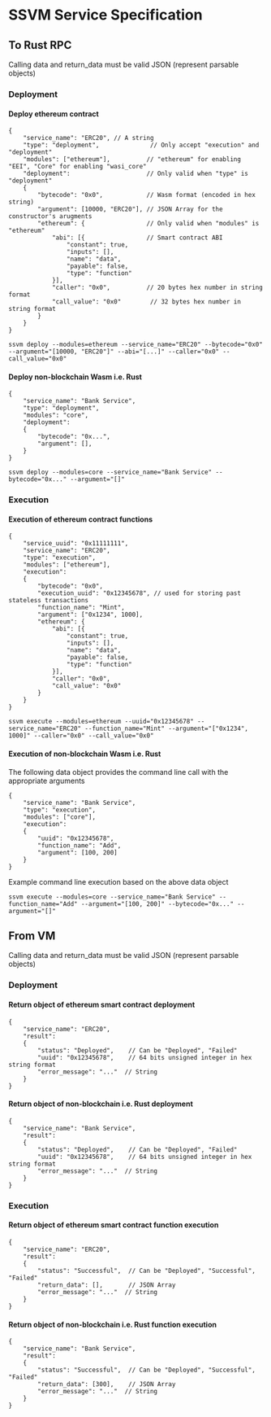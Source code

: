 # SSVM Service Specification

## To Rust RPC
Calling data and return_data must be valid JSON (represent parsable objects)

### Deployment

#### Deploy ethereum contract
```
{
    "service_name": "ERC20", // A string
    "type": "deployment",              // Only accept "execution" and "deployment"
    "modules": ["ethereum"],          // "ethereum" for enabling "EEI", "Core" for enabling "wasi_core"
    "deployment":                     // Only valid when "type" is "deployment" 
    {
        "bytecode": "0x0",            // Wasm format (encoded in hex string)
        "argument": [10000, "ERC20"], // JSON Array for the constructor's arugments
        "ethereum": {                 // Only valid when "modules" is "ethereum"
            "abi": [{                 // Smart contract ABI
                "constant": true,
                "inputs": [],
                "name": "data",
                "payable": false,
                "type": "function"
            }],
            "caller": "0x0",          // 20 bytes hex number in string format
            "call_value": "0x0"        // 32 bytes hex number in string format
        }
    }
}
```

```
ssvm deploy --modules=ethereum --service_name="ERC20" --bytecode="0x0" --argument="[10000, "ERC20"]" --abi="[...]" --caller="0x0" --call_value="0x0"
```

#### Deploy non-blockchain Wasm i.e. Rust
```
{
    "service_name": "Bank Service",
    "type": "deployment",
    "modules": "core",
    "deployment":
    {
        "bytecode": "0x...",
        "argument": [],
    }
}
```

```
ssvm deploy --modules=core --service_name="Bank Service" --bytecode="0x..." --argument="[]"
```

### Execution

#### Execution of ethereum contract functions
```
{
    "service_uuid": "0x11111111",
    "service_name": "ERC20",
    "type": "execution",
    "modules": ["ethereum"],
    "execution":
    {
        "bytecode": "0x0", 
        "execution_uuid": "0x12345678", // used for storing past stateless transactions
        "function_name": "Mint",
        "argument": ["0x1234", 1000],
        "ethereum": {
            "abi": [{
                "constant": true,
                "inputs": [],
                "name": "data",
                "payable": false,
                "type": "function"
            }],
            "caller": "0x0",
            "call_value": "0x0"
        }
    }
}
```

```
ssvm execute --modules=ethereum --uuid="0x12345678" --service_name="ERC20" --function_name="Mint" --argument="["0x1234", 1000]" --caller="0x0" --call_value="0x0"
```
#### Execution of non-blockchain Wasm i.e. Rust

The following data object provides the command line call with the appropriate arguments

```
{
    "service_name": "Bank Service",
    "type": "execution",
    "modules": ["core"],
    "execution":
    {
        "uuid": "0x12345678",
        "function_name": "Add",
        "argument": [100, 200]
    }
}
```
Example command line execution based on the above data object
```
ssvm execute --modules=core --service_name="Bank Service" --function_name="Add" --argument="[100, 200]" --bytecode="0x..." --argument="[]"
```


## From VM
Calling data and return_data must be valid JSON (represent parsable objects)

### Deployment

#### Return object of ethereum smart contract deployment
```
{
    "service_name": "ERC20",
    "result":
    {
        "status": "Deployed",    // Can be "Deployed", "Failed"
        "uuid": "0x12345678",    // 64 bits unsigned integer in hex string format
        "error_message": "..."  // String
    }
}
```

#### Return object of non-blockchain i.e. Rust deployment
```
{
    "service_name": "Bank Service",
    "result":
    {
        "status": "Deployed",    // Can be "Deployed", "Failed"
        "uuid": "0x12345678",    // 64 bits unsigned integer in hex string format
        "error_message": "..."  // String
    }
}
```

### Execution

#### Return object of ethereum smart contract function execution
```
{
    "service_name": "ERC20",
    "result":
    {
        "status": "Successful",  // Can be "Deployed", "Successful", "Failed"
        "return_data": [],       // JSON Array
        "error_message": "..."  // String
    }
}
```

#### Return object of non-blockchain i.e. Rust function execution
```
{
    "service_name": "Bank Service",
    "result":
    {
        "status": "Successful",  // Can be "Deployed", "Successful", "Failed"
        "return_data": [300],    // JSON Array
        "error_message": "..."  // String
    }
}
```
